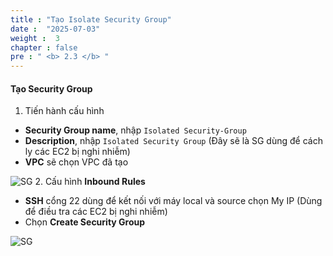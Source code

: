 ```yaml
---
title : "Tạo Isolate Security Group"
date :  "2025-07-03" 
weight :  3
chapter : false
pre : " <b> 2.3 </b> "
---
```


#### Tạo Security Group

1. Tiến hành cấu hình
- **Security Group name**, nhập `Isolated Security-Group`
- **Description**, nhập `Isolated Security Group` (Đây sẽ là SG dùng để cách ly các EC2 bị nghi nhiễm)
- **VPC** sẽ chọn VPC đã tạo

![SG](/images/2.prerequisite/Chuanbi-(12).png)
2. Cấu hình **Inbound Rules**
- **SSH** cổng 22 dùng để kết nối với máy local và source chọn My IP (Dùng để điều tra các EC2 bị nghi nhiễm)
- Chọn **Create Security Group**

![SG](/images/2.prerequisite/Chuanbi-(13).png)
